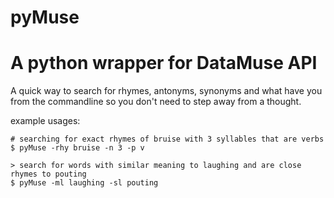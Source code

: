 # pyMuse

# A python wrapper for DataMuse API

A quick way to search for rhymes, antonyms, synonyms and what have you from the commandline so you don't need to step away from a thought. 



example usages:


```
# searching for exact rhymes of bruise with 3 syllables that are verbs
$ pyMuse -rhy bruise -n 3 -p v
```

```
> search for words with similar meaning to laughing and are close rhymes to pouting 
$ pyMuse -ml laughing -sl pouting
```
